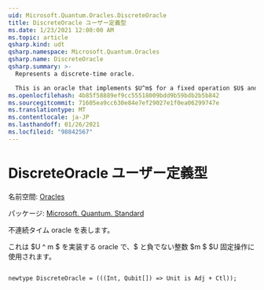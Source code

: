```yaml
---
uid: Microsoft.Quantum.Oracles.DiscreteOracle
title: DiscreteOracle ユーザー定義型
ms.date: 1/23/2021 12:00:00 AM
ms.topic: article
qsharp.kind: udt
qsharp.namespace: Microsoft.Quantum.Oracles
qsharp.name: DiscreteOracle
qsharp.summary: >-
  Represents a discrete-time oracle.

  This is an oracle that implements $U^m$ for a fixed operation $U$ and a non-negative integer $m$.
ms.openlocfilehash: 4b85f58889ef9cc55518009bdd9b59bdb2b5b842
ms.sourcegitcommit: 71605ea9cc630e84e7ef29027e1f0ea06299747e
ms.translationtype: MT
ms.contentlocale: ja-JP
ms.lasthandoff: 01/26/2021
ms.locfileid: "98842567"
---
```

# <a name="discreteoracle-user-defined-type"></a>DiscreteOracle ユーザー定義型

名前空間: [Oracles](xref:Microsoft.Quantum.Oracles)

パッケージ: [Microsoft. Quantum. Standard](https://nuget.org/packages/Microsoft.Quantum.Standard)


不連続タイム oracle を表します。

これは $U ^ m $ を実装する oracle で、$ と負でない整数 $m $ $U 固定操作に使用されます。

```qsharp

newtype DiscreteOracle = (((Int, Qubit[]) => Unit is Adj + Ctl));
```

